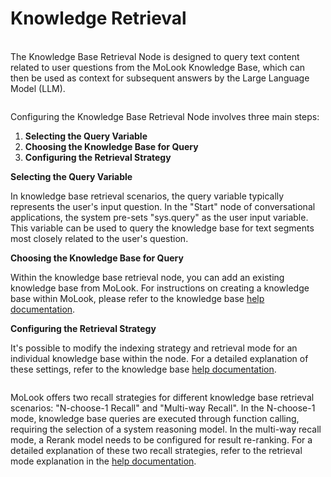 # Knowledge Retrieval

\
The Knowledge Base Retrieval Node is designed to query text content related to user questions from the MoLook Knowledge Base, which can then be used as context for subsequent answers by the Large Language Model (LLM).

<figure><img src="../../../.gitbook/assets/image (44).png" alt=""><figcaption></figcaption></figure>

Configuring the Knowledge Base Retrieval Node involves three main steps:

1. **Selecting the Query Variable**
2. **Choosing the Knowledge Base for Query**
3. **Configuring the Retrieval Strategy**

**Selecting the Query Variable**

In knowledge base retrieval scenarios, the query variable typically represents the user's input question. In the "Start" node of conversational applications, the system pre-sets "sys.query" as the user input variable. This variable can be used to query the knowledge base for text segments most closely related to the user's question.

**Choosing the Knowledge Base for Query**

Within the knowledge base retrieval node, you can add an existing knowledge base from MoLook. For instructions on creating a knowledge base within MoLook, please refer to the knowledge base [help documentation](https://docs.dify.ai/v/zh-hans/guides/knowledge-base).

**Configuring the Retrieval Strategy**

It's possible to modify the indexing strategy and retrieval mode for an individual knowledge base within the node. For a detailed explanation of these settings, refer to the knowledge base [help documentation](https://docs.dify.ai/v/zh-hans/learn-more/extended-reading/retrieval-augment/hybrid-search).

<figure><img src="../../../.gitbook/assets/image (49).png" alt=""><figcaption></figcaption></figure>

MoLook offers two recall strategies for different knowledge base retrieval scenarios: "N-choose-1 Recall" and "Multi-way Recall". In the N-choose-1 mode, knowledge base queries are executed through function calling, requiring the selection of a system reasoning model. In the multi-way recall mode, a Rerank model needs to be configured for result re-ranking. For a detailed explanation of these two recall strategies, refer to the retrieval mode explanation in the [help documentation](https://docs.dify.ai/v/zh-hans/learn-more/extended-reading/retrieval-augment/retrieval).

<figure><img src="../../../.gitbook/assets/image (51).png" alt=""><figcaption></figcaption></figure>
